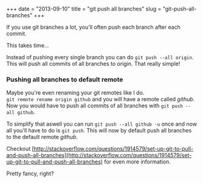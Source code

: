 +++
date = "2013-09-10"
title = "git push all branches"
slug = "git-push-all-branches"
+++

If you use git branches a lot, you'll often push each branch after each commit.

This takes time...  

Instead of pushing every single branch you can do `git push --all origin`.  
This will push all commits of all branches to origin. That really simple!

### Pushing all branches to default remote

Maybe you're even renaming your git remotes like I do.  
`git remote rename origin github` and you will have a remote called *github*.  
Now you would have to push all commits of all branches with `git push --all github`.

To simplify that aswell you can run `git push --all github -u` once and now all you'll have to do is `git push`. This will now by default push all branches to the default remote *github*.

Checkout [http://stackoverflow.com/questions/1914579/set-up-git-to-pull-and-push-all-branches](http://stackoverflow.com/questions/1914579/set-up-git-to-pull-and-push-all-branches) for even more information.

Pretty fancy, right?
